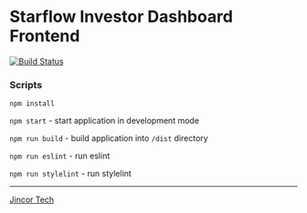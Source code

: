 # Starflow Investor Dashboard Frontend

[![Build Status](https://travis-ci.com/JincorTech/frontend-supreme-happiness.svg?token=zhVTspsPSE9j1Tuwzqe2&branch=develop)](https://travis-ci.com/JincorTech/frontend-supreme-happiness)

### Scripts

``npm install``

``npm start`` - start application in development mode

``npm run build`` - build application into `/dist` directory

``npm run eslint`` - run eslint

``npm run stylelint`` - run stylelint

______________________________

[Jincor Tech](https://github.com/JincorTech)
